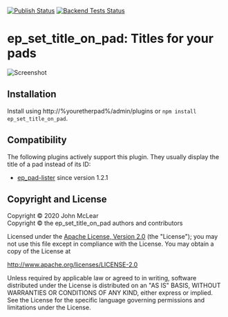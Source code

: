 [![Publish Status](https://github.com/ether/ep_set_title_on_pad/workflows/Node.js%20Package/badge.svg)](https://github.com/ether/ep_set_title_on_pad/actions/workflows/test-and-release.yml) 
[![Backend Tests Status](https://github.com/ether/ep_set_title_on_pad/workflows/Backend%20tests/badge.svg)](https://github.com/ether/ep_set_title_on_pad/actions/workflows/backend-tests.yml)

# ep\_set\_title\_on\_pad: Titles for your pads

![Screenshot](screenshot.png)

## Installation

Install using http://%youretherpad%/admin/plugins or `npm install
ep_set_title_on_pad`.

## Compatibility

The following plugins actively support this plugin. They usually display the
title of a pad instead of its ID:

* [ep_pad-lister](https://github.com/ktt-ol/ep_pad-lister) since version 1.2.1

## Copyright and License

Copyright © 2020 John McLear\
Copyright © the ep\_set\_title\_on\_pad authors and contributors

Licensed under the [Apache License, Version 2.0](LICENSE) (the "License"); you
may not use this file except in compliance with the License. You may obtain a
copy of the License at

http://www.apache.org/licenses/LICENSE-2.0

Unless required by applicable law or agreed to in writing, software distributed
under the License is distributed on an "AS IS" BASIS, WITHOUT WARRANTIES OR
CONDITIONS OF ANY KIND, either express or implied. See the License for the
specific language governing permissions and limitations under the License.
